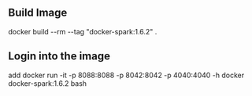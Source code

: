 ## Build Image
docker build --rm --tag "docker-spark:1.6.2" .

## Login into the image 
add 
docker run -it -p 8088:8088 -p 8042:8042 -p 4040:4040 -h docker docker-spark:1.6.2 bash
